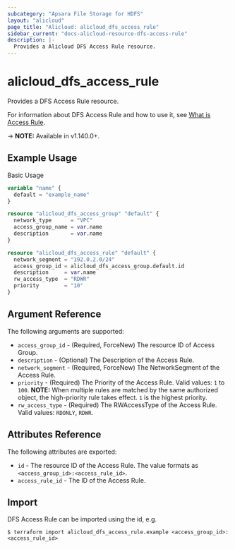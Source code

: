 ```yaml
---
subcategory: "Apsara File Storage for HDFS"
layout: "alicloud"
page_title: "Alicloud: alicloud_dfs_access_rule"
sidebar_current: "docs-alicloud-resource-dfs-access-rule"
description: |-
  Provides a Alicloud DFS Access Rule resource.
---
```


# alicloud\_dfs\_access\_rule

Provides a DFS Access Rule resource.

For information about DFS Access Rule and how to use it, see [What is Access Rule](https://www.alibabacloud.com/help/doc-detail/207144.htm).

-> **NOTE:** Available in v1.140.0+.

## Example Usage

Basic Usage

```terraform
variable "name" {
  default = "example_name"
}

resource "alicloud_dfs_access_group" "default" {
  network_type      = "VPC"
  access_group_name = var.name
  description       = var.name
}

resource "alicloud_dfs_access_rule" "default" {
  network_segment = "192.0.2.0/24"
  access_group_id = alicloud_dfs_access_group.default.id
  description     = var.name
  rw_access_type  = "RDWR"
  priority        = "10"
}

```

## Argument Reference

The following arguments are supported:

* `access_group_id` - (Required, ForceNew) The resource ID of Access Group.
* `description` - (Optional) The Description of the Access Rule.
* `network_segment` - (Required, ForceNew) The NetworkSegment of the Access Rule.
* `priority` - (Required) The Priority of the Access Rule. Valid values: `1` to `100`. **NOTE:** When multiple rules are matched by the same authorized object, the high-priority rule takes effect. `1` is the highest priority.
* `rw_access_type` - (Required) The RWAccessType of the Access Rule. Valid values: `RDONLY`, `RDWR`.

## Attributes Reference

The following attributes are exported:

* `id` - The resource ID of the Access Rule. The value formats as `<access_group_id>:<access_rule_id>`.
* `access_rule_id` - The ID of the Access Rule.

## Import

DFS Access Rule can be imported using the id, e.g.

```
$ terraform import alicloud_dfs_access_rule.example <access_group_id>:<access_rule_id>
```
